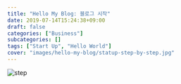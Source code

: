 ```yaml
---
title: "Hello My Blog: 블로그 시작"
date: 2019-07-14T15:24:38+09:00
draft: false
categories: ["Business"]
subcategories: []
tags: ["Start Up", "Hello World"]
cover: "images/hello-my-blog/statup-step-by-step.jpg"
---
```


![step](/images/hello-my-blog/statup-step-by-step.jpg)

